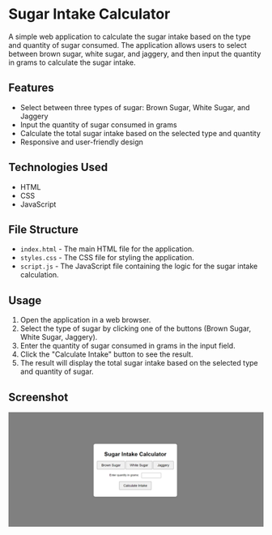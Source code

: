 # Sugar Intake Calculator

A simple web application to calculate the sugar intake based on the type and quantity of sugar consumed. The application allows users to select between brown sugar, white sugar, and jaggery, and then input the quantity in grams to calculate the sugar intake.

## Features

- Select between three types of sugar: Brown Sugar, White Sugar, and Jaggery
- Input the quantity of sugar consumed in grams
- Calculate the total sugar intake based on the selected type and quantity
- Responsive and user-friendly design

## Technologies Used

- HTML
- CSS
- JavaScript


## File Structure

- `index.html` - The main HTML file for the application.
- `styles.css` - The CSS file for styling the application.
- `script.js` - The JavaScript file containing the logic for the sugar intake calculation.

## Usage

1. Open the application in a web browser.
2. Select the type of sugar by clicking one of the buttons (Brown Sugar, White Sugar, Jaggery).
3. Enter the quantity of sugar consumed in grams in the input field.
4. Click the "Calculate Intake" button to see the result.
5. The result will display the total sugar intake based on the selected type and quantity of sugar.

## Screenshot
![alt text](Sugar-Intake-Calculator.png)